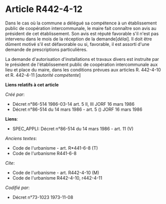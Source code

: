 # Article R442-4-12

Dans le cas où la commune a délégué sa compétence à un établissement public de coopération intercommunale, le maire fait
connaître son avis au président de cet établissement. Son avis est réputé favorable s'il n'est pas intervenu dans le mois de
la réception de la demande[*délai*]. Il doit être dûment motivé s'il est défavorable ou si, favorable, il est assorti d'une
demande de prescriptions particulières.

La demande d'autorisation d'installations et travaux divers est instruite par le président de l'établissement public de
coopération intercommunale aux lieu et place du maire, dans les conditions prévues aux articles R. 442-4-10 et R. 442-4-11
[*autorité compétente*]

**Liens relatifs à cet article**

_Créé par_:

  - Décret n°86-514 1986-03-14 art. 5 II, III JORF 16 mars 1986
  - Décret n°86-514 du 14 mars 1986 - art. 5 () JORF 16 mars 1986

**Liens**:

  - SPEC_APPLI: Décret n°86-514 du 14 mars 1986 - art. 11 (V)

_Anciens textes_:

  - Code de l'urbanisme - art. R*441-6-8 (T)
  - Code de l'urbanisme R441-6-8

_Cite_:

  - Code de l'urbanisme - art. R442-4-10 (M)
  - Code de l'urbanisme R442-4-10, r442-4-11

_Codifié par_:

  - Décret n°73-1023 1973-11-08
